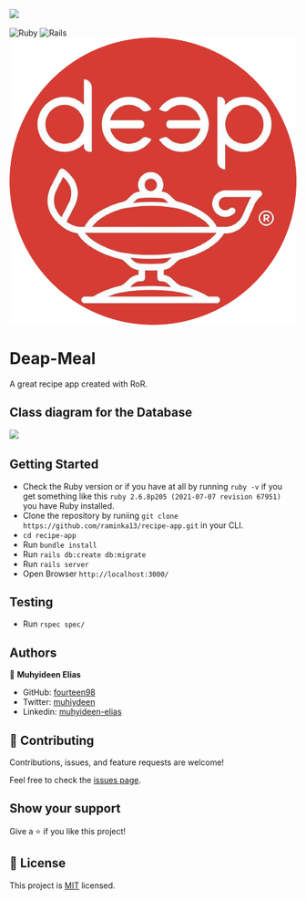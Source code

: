![](https://img.shields.io/badge/Microverse-blueviolet)

![Ruby](https://img.shields.io/badge/ruby-%23CC342D.svg?style=for-the-badge&logo=ruby&logoColor=white) ![Rails](https://img.shields.io/badge/rails-%23CC0000.svg?style=for-the-badge&logo=ruby-on-rails&logoColor=white)
![Deep-Meal](app/assets/images/deep_meal.png)
# Deap-Meal
A great recipe app created with RoR.

## Class diagram for the Database
![](blog_app_erd.png)

## Getting Started
- Check the Ruby version or if you have at all by running `ruby -v` if you get something like this `ruby 2.6.8p205 (2021-07-07 revision 67951)` you have Ruby installed.
- Clone the repository by runiing `git clone https://github.com/raminka13/recipe-app.git` in your CLI.
- `cd recipe-app`
- Run `bundle install`
- Run `rails db:create db:migrate`
- Run `rails server`
- Open Browser `http://localhost:3000/`

## Testing
- Run `rspec spec/`

## Authors
👤 **Muhyideen Elias**
- GitHub: [fourteen98](https://github.com/Fourteen98/)
- Twitter: [muhiydeen](https://twitter.com/muhiydeen)
- Linkedin: [muhyideen-elias](https://www.linkedin.com/in/muhyideen-elias-53719994/)

## 🤝 Contributing

Contributions, issues, and feature requests are welcome!

Feel free to check the [issues page](https://github.com/raminka13/recipe-app/issues).

## Show your support

Give a ⭐️ if you like this project!

## 📝 License

This project is [MIT](./MIT.md) licensed.